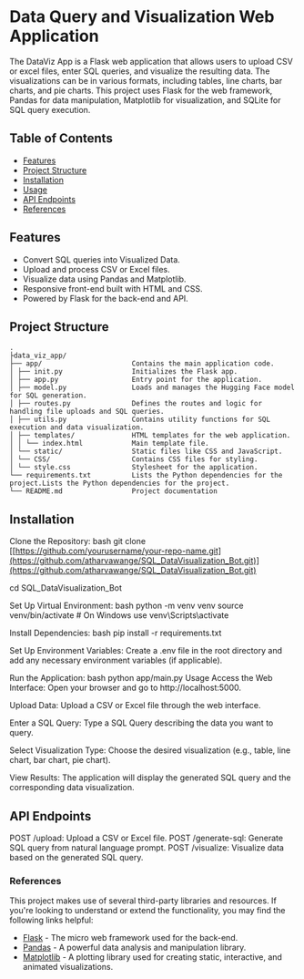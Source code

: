 # Data Query and Visualization Web Application

The DataViz App is a Flask web application that allows users to upload CSV or excel files, enter SQL queries, and visualize the resulting data. The visualizations can be in various formats, including tables, line charts, bar charts, and pie charts. This project uses Flask for the web framework, Pandas for data manipulation, Matplotlib for visualization, and SQLite for SQL query execution.

## Table of Contents
- [Features](#features)
- [Project Structure](#project-structure)
- [Installation](#installation)
- [Usage](#usage)
- [API Endpoints](#api-endpoints)
- [References](#references)

## Features
- Convert SQL queries into Visualized Data.
- Upload and process CSV or Excel files.
- Visualize data using Pandas and Matplotlib.
- Responsive front-end built with HTML and CSS.
- Powered by Flask for the back-end and API.

## Project Structure
```plaintext
.
├data_viz_app/
├── app/                      Contains the main application code.
│ ├── init.py                 Initializes the Flask app.
│ ├── app.py                  Entry point for the application.
│ ├── model.py                Loads and manages the Hugging Face model for SQL generation.
│ ├── routes.py               Defines the routes and logic for handling file uploads and SQL queries.
│ ├── utils.py                Contains utility functions for SQL execution and data visualization.
│ ├── templates/              HTML templates for the web application.
│ │ └── index.html            Main template file.
│ └── static/                 Static files like CSS and JavaScript.
│ └── CSS/                    Contains CSS files for styling.
│ └── style.css               Stylesheet for the application.
└── requirements.txt          Lists the Python dependencies for the project.Lists the Python dependencies for the project.
└── README.md                 Project documentation
```
## Installation

Clone the Repository:
bash
git clone [[https://github.com/yourusername/your-repo-name.git](https://github.com/atharvawange/SQL_DataVisualization_Bot.git)](https://github.com/atharvawange/SQL_DataVisualization_Bot.git)

cd SQL_DataVisualization_Bot

Set Up Virtual Environment:
bash
python -m venv venv
source venv/bin/activate  # On Windows use venv\Scripts\activate

Install Dependencies:
bash
pip install -r requirements.txt

Set Up Environment Variables:
Create a .env file in the root directory and add any necessary environment variables (if applicable).

Run the Application:
bash
python app/main.py
Usage
Access the Web Interface:
Open your browser and go to http://localhost:5000.

Upload Data:
Upload a CSV or Excel file through the web interface.

Enter a SQL Query:
Type a SQL Query describing the data you want to query.

Select Visualization Type:
Choose the desired visualization (e.g., table, line chart, bar chart, pie chart).

View Results:
The application will display the generated SQL query and the corresponding data visualization.

## API Endpoints
POST /upload: Upload a CSV or Excel file.
POST /generate-sql: Generate SQL query from natural language prompt.
POST /visualize: Visualize data based on the generated SQL query.

### References

This project makes use of several third-party libraries and resources. If you're looking to understand or extend the functionality, you may find the following links helpful:

- [Flask](https://flask.palletsprojects.com/en/3.0.x/) - The micro web framework used for the back-end.
- [Pandas](https://pandas.pydata.org/) - A powerful data analysis and manipulation library.
- [Matplotlib](https://matplotlib.org/) - A plotting library used for creating static, interactive, and animated visualizations.
